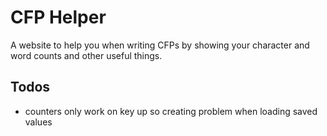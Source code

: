 # CFP Helper

A website to help you when writing CFPs by showing your character and word counts and other useful things.

## Todos

- counters only work on key up so creating problem when loading saved values
